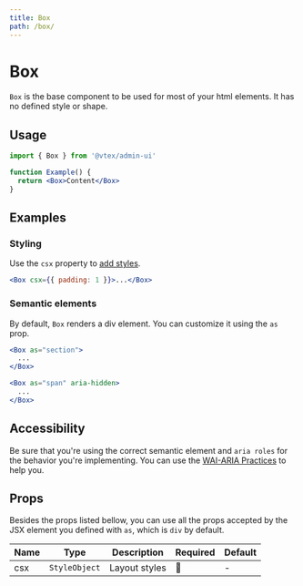 ```yaml
---
title: Box
path: /box/
---
```


# Box

`Box` is the base component to be used for most of your html elements. It has no defined style or shape.

## Usage

```jsx isStatic
import { Box } from '@vtex/admin-ui'

function Example() {
  return <Box>Content</Box>
}
```

## Examples

### Styling

Use the `csx` property to [add styles](/guidelines/styling/).

```jsx isStatic
<Box csx={{ padding: 1 }}>...</Box>
```

### Semantic elements

By default, `Box` renders a div element. You can customize it using the `as` prop.

```jsx isStatic
<Box as="section">
  ...
</Box>

<Box as="span" aria-hidden>
  ...
</Box>
```

## Accessibility

Be sure that you're using the correct semantic element and `aria roles` for the behavior you're implementing. You can use the [WAI-ARIA Practices](https://www.w3.org/TR/wai-aria-practices/) to help you.

## Props

Besides the props listed bellow, you can use all the props accepted by the JSX element you defined with `as`, which is `div` by default.

| Name | Type          | Description   | Required | Default |
| ---- | ------------- | ------------- | -------- | ------- |
| csx  | `StyleObject` | Layout styles | 🚫       | -       |
